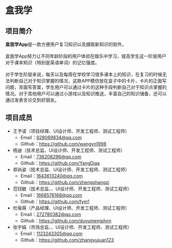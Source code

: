 盒我学
===
## 项目简介
**盒我学App**是一款方便用户复习知识以及摄取新知识的软件。
<br>
<br>
盒我学App努力让不同年龄阶段的用户体验在娱乐中学习，提高学生这一阶层用户对于课本知识（特别是英语单词）的记忆强度。
<br>
<br>
对于学生阶层来说，每天以及每周在学校学习很多课本上的知识，在复习的时候无法判断自己对于知识掌握的情况，这款APP模仿放在盒子中的卡片，卡片的正面写问题，背面写答案，学生用户可以通过卡片的这种手段判断自己对于知识点掌握的情况。对于其他用户可以通过小游戏以及知识推送，丰富自己的知识储备，还可以通过发表言论交到好朋友。
## 项目成员
* 王予诺（项目经理、UI设计师、开发工程师、测试工程师）
  * Email：928069834@qq.com
  * Github：https://github.com/wangyn1998
* 杨迪（技术总监、UI设计师、开发工程师、测试工程师）
  * Email：736208296@qq.com
  * Github：https://github.com/YangDiaa
* 郑尚姿（技术总监、UI设计师、开发工程师、测试工程师）
  * Email：1643613240@qq.com
  * Github：https://github.com/zhengshangzi
* 范钰敏（技术总监、、UI设计师、开发工程师、测试工程师）
  * Email：1668576168@qq.com
  * Github：https://github.com/fym1
* 杜瑜萌（产品经理、UI设计师、开发工程师、测试工程师）
  * Email：272780382@qq.com
  * Github：https://github.com/duyumengdym
* 张宇娟（市场总监、、UI设计师、开发工程师、测试工程师）
  * Email：1123243305@qq.com
  * Github：https://github.com/zhangyujuan123

